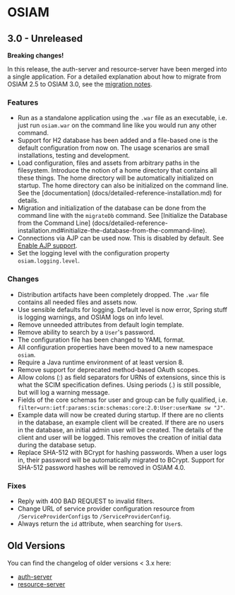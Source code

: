 # OSIAM

## 3.0 - Unreleased

**Breaking changes!**

In this release, the auth-server and resource-server have been merged into a
single application. For a detailed explanation about how to migrate from
OSIAM 2.5 to OSIAM 3.0, see the [migration notes](docs/migration.md).

### Features

- Run as a standalone application using the `.war` file as an executable, i.e.
  just run `osiam.war` on the command line like you would run any other command.
- Support for H2 database has been added and a file-based one is the default
  configuration from now on. The usage scenarios are small installations,
  testing and development.
- Load configuration, files and assets from arbitrary paths in the filesystem.
  Introduce the notion of a home directory that contains all these things. The
  home directory will be automatically initialized on startup. The home
  directory can also be initialized on the command line. See the [documentation]
  (docs/detailed-reference-installation.md) for details.
- Migration and initialization of the database can be done from the command line
  with the `migrateDb` command. See [Initialize the Database from the Command Line]
  (docs/detailed-reference-installation.md#initialize-the-database-from-the-command-line).
- Connections via AJP can be used now. This is disabled by default. See
  [Enable AJP support](docs/detailed-reference-installation.md#enable-ajp-support).
- Set the logging level with the configuration property `osiam.logging.level`.

### Changes

- Distribution artifacts have been completely dropped. The `.war` file contains
  all needed files and assets now.
- Use sensible defaults for logging. Default level is now error, Spring stuff
  is logging warnings, and OSIAM logs on info level.
- Remove unneeded attributes from default login template.
- Remove ability to search by a `User`'s password.
- The configuration file has been changed to YAML format.
- All configuration properties have been moved to a new namespace `osiam`.
- Require a Java runtime environment of at least version 8.
- Remove support for deprecated method-based OAuth scopes.
- Allow colons (:) as field separators for URNs of extensions, since this is
  what the SCIM specification defines. Using periods (.) is still possible,
  but will log a warning message.
- Fields of the core schemas for user and group can be fully qualified, i.e.
  `filter=urn:ietf:params:scim:schemas:core:2.0:User:userName sw "J"`.
- Example data will now be created during startup. If there are no clients in
  the database, an example client will be created. If there are no users in the
  database, an initial admin user will be created. The details of the client and
  user will be logged. This removes the creation of initial data during the
  database setup.
- Replace SHA-512 with BCrypt for hashing passwords. When a user logs in, their
  password will be automatically migrated to BCrypt. Support for SHA-512
  password hashes will be removed in OSIAM 4.0.

### Fixes

- Reply with 400 BAD REQUEST to invalid filters.
- Change URL of service provider configuration resource from
  `/ServiceProviderConfigs` to `/ServiceProviderConfig`.
- Always return the `id` attribute, when searching for `User`s.

## Old Versions

You can find the changelog of older versions < 3.x here:

- [auth-server](https://github.com/osiam/auth-server/blob/master/CHANGELOG.md)
- [resource-server](https://github.com/osiam/resource-server/blob/master/CHANGELOG.md)
